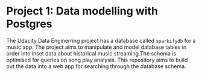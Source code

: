 # Project 1: Data modelling with Postgres
The Udacity Data Enginerring project has a database called `sparkifydb` for a music app.
The project aims to manipulate and model database tables in order into inset data about historical music streaming.The schema 
is optimised for queries on song play analysis. This repository aims to build out the data into a web app for searching through the database schema. 
